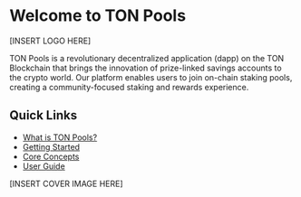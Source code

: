 # Welcome to TON Pools

[INSERT LOGO HERE]

TON Pools is a revolutionary decentralized application (dapp) on the TON Blockchain that brings the innovation of prize-linked savings accounts to the crypto world. Our platform enables users to join on-chain staking pools, creating a community-focused staking and rewards experience.

## Quick Links

- [What is TON Pools?](introduction/what-is-ton-pools.md)
- [Getting Started](getting-started/quick-start-guide.md)
- [Core Concepts](core-concepts/no-loss-prize-linked-staking.md)
- [User Guide](user-guide/creating-an-account.md)

[INSERT COVER IMAGE HERE]